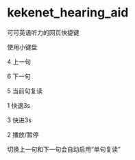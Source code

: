 # kekenet_hearing_aid
可可英语听力的网页快捷键


使用小键盘

4 上一句

6 下一句

5 当前句复读




1 快退3s

3 快进3s

2 播放/暂停




切换上一句和下一句会自动启用“单句复读”
